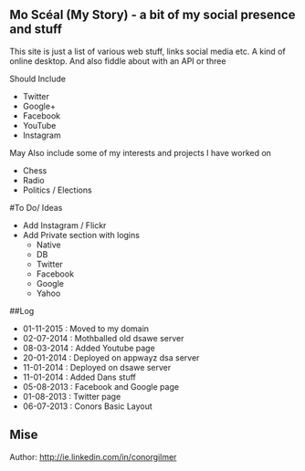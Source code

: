 ## Mo Scéal (My Story) - a bit of my social presence and stuff

This site is just a list of various web stuff, links social media etc. A kind of online desktop.
And also fiddle about with an API or three

Should Include
- Twitter
- Google+
- Facebook
- YouTube
- Instagram

May Also include some of my interests and projects I have worked on
- Chess
- Radio
- Politics / Elections

#To Do/ Ideas
- Add Instagram / Flickr
- Add Private section with logins
  - Native
  - DB
  - Twitter
  - Facebook
  - Google
  - Yahoo


##Log

- 01-11-2015 : Moved to my domain
- 02-07-2014 : Mothballed old dsawe server
- 08-03-2014 : Added Youtube page
- 20-01-2014 : Deployed on appwayz dsa server
- 11-01-2014 : Deployed on dsawe server
- 11-01-2014 : Added Dans stuff
- 05-08-2013 : Facebook and Google  page
- 01-08-2013 : Twitter page
- 06-07-2013 : Conors Basic Layout

## Mise
Author: http://ie.linkedin.com/in/conorgilmer



